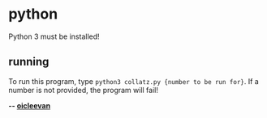 # python

Python 3 must be installed!

## running

To run this program, type `python3 collatz.py {number to be run for}`. If a number is not provided, the program will fail!

**-- [oicleevan](https://oicleevan.github.io/)**
